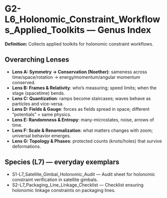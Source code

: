 # G2-L6_Holonomic_Constraint_Workflows_Applied_Toolkits — Genus Index
**Definition:** Collects applied toolkits for holonomic constraint workflows.

## Overarching Lenses

- **Lens A: Symmetry -> Conservation (Noether)**: sameness across time/space/rotation → energy/momentum/angular momentum conserved.
- **Lens B: Frames & Relativity**: who’s measuring; speed limits; when the stage (spacetime) bends.
- **Lens C: Quantization**: ramps become staircases; waves behave as particles and vice-versa.
- **Lens D: Fields & Gauge**: forces as fields spread in space; different “potentials” = same physics.
- **Lens E: Randomness & Entropy**: many-microstates, noise, arrows of time.
- **Lens F: Scale & Renormalization**: what matters changes with zoom; universal behavior emerges.
- **Lens G: Topology & Phases**: protected counts (knots/holes) that survive deformations.

## Species (L7) — everyday exemplars
- S1-L7_Satellite_Gimbal_Holonomic_Audit — Audit sheet for holonomic constraint verification in satellite gimbals.
- S2-L7_Packaging_Line_Linkage_Checklist — Checklist ensuring holonomic linkage constraints on packaging lines.
